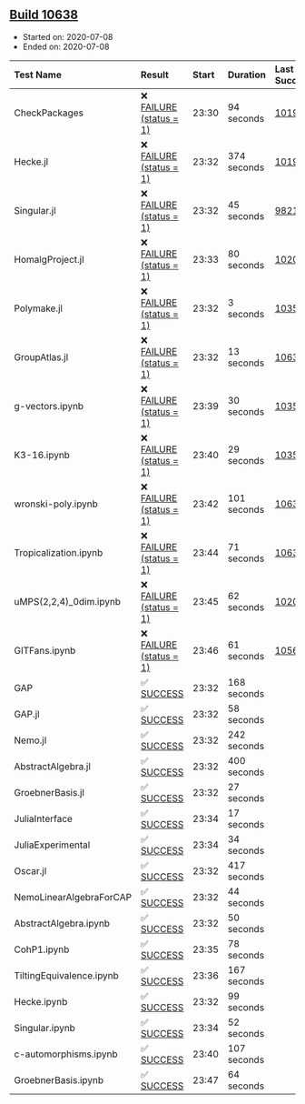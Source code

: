 ## [Build 10638](https://oscarci.mathematik.uni-kl.de/job/oscar/10638/)

* Started on: 2020-07-08
* Ended on: 2020-07-08

| Test Name    | Result | Start | Duration | Last Success | First Failure |
|:-------------|:-------|:------|:---------|:-------------|:--------------|
| CheckPackages | ❌ [FAILURE (status = 1)](https://oscarci.mathematik.uni-kl.de/job/oscar/10638/artifact/logs/build-10638/CheckPackages.log) | 23:30 | 94 seconds | [10197](https://oscarci.mathematik.uni-kl.de/job/oscar/10197/) | [10198](https://oscarci.mathematik.uni-kl.de/job/oscar/10198/) |
| Hecke.jl | ❌ [FAILURE (status = 1)](https://oscarci.mathematik.uni-kl.de/job/oscar/10638/artifact/logs/build-10638/Hecke.jl.log) | 23:32 | 374 seconds | [10197](https://oscarci.mathematik.uni-kl.de/job/oscar/10197/) | [10198](https://oscarci.mathematik.uni-kl.de/job/oscar/10198/) |
| Singular.jl | ❌ [FAILURE (status = 1)](https://oscarci.mathematik.uni-kl.de/job/oscar/10638/artifact/logs/build-10638/Singular.jl.log) | 23:32 | 45 seconds | [9821](https://oscarci.mathematik.uni-kl.de/job/oscar/9821/) | [9822](https://oscarci.mathematik.uni-kl.de/job/oscar/9822/) |
| HomalgProject.jl | ❌ [FAILURE (status = 1)](https://oscarci.mathematik.uni-kl.de/job/oscar/10638/artifact/logs/build-10638/HomalgProject.jl.log) | 23:33 | 80 seconds | [10209](https://oscarci.mathematik.uni-kl.de/job/oscar/10209/) | [10210](https://oscarci.mathematik.uni-kl.de/job/oscar/10210/) |
| Polymake.jl | ❌ [FAILURE (status = 1)](https://oscarci.mathematik.uni-kl.de/job/oscar/10638/artifact/logs/build-10638/Polymake.jl.log) | 23:32 | 3 seconds | [10356](https://oscarci.mathematik.uni-kl.de/job/oscar/10356/) | [10357](https://oscarci.mathematik.uni-kl.de/job/oscar/10357/) |
| GroupAtlas.jl | ❌ [FAILURE (status = 1)](https://oscarci.mathematik.uni-kl.de/job/oscar/10638/artifact/logs/build-10638/GroupAtlas.jl.log) | 23:32 | 13 seconds | [10637](https://oscarci.mathematik.uni-kl.de/job/oscar/10637/) | [10638](https://oscarci.mathematik.uni-kl.de/job/oscar/10638/) |
| g-vectors.ipynb | ❌ [FAILURE (status = 1)](https://oscarci.mathematik.uni-kl.de/job/oscar/10638/artifact/logs/build-10638/g-vectors.ipynb.log) | 23:39 | 30 seconds | [10356](https://oscarci.mathematik.uni-kl.de/job/oscar/10356/) | [10357](https://oscarci.mathematik.uni-kl.de/job/oscar/10357/) |
| K3-16.ipynb | ❌ [FAILURE (status = 1)](https://oscarci.mathematik.uni-kl.de/job/oscar/10638/artifact/logs/build-10638/K3-16.ipynb.log) | 23:40 | 29 seconds | [10356](https://oscarci.mathematik.uni-kl.de/job/oscar/10356/) | [10357](https://oscarci.mathematik.uni-kl.de/job/oscar/10357/) |
| wronski-poly.ipynb | ❌ [FAILURE (status = 1)](https://oscarci.mathematik.uni-kl.de/job/oscar/10638/artifact/logs/build-10638/wronski-poly.ipynb.log) | 23:42 | 101 seconds | [10631](https://oscarci.mathematik.uni-kl.de/job/oscar/10631/) | [10632](https://oscarci.mathematik.uni-kl.de/job/oscar/10632/) |
| Tropicalization.ipynb | ❌ [FAILURE (status = 1)](https://oscarci.mathematik.uni-kl.de/job/oscar/10638/artifact/logs/build-10638/Tropicalization.ipynb.log) | 23:44 | 71 seconds | [10636](https://oscarci.mathematik.uni-kl.de/job/oscar/10636/) | [10637](https://oscarci.mathematik.uni-kl.de/job/oscar/10637/) |
| uMPS(2,2,4)_0dim.ipynb | ❌ [FAILURE (status = 1)](https://oscarci.mathematik.uni-kl.de/job/oscar/10638/artifact/logs/build-10638/uMPS-2-2-4-_0dim.ipynb.log) | 23:45 | 62 seconds | [10209](https://oscarci.mathematik.uni-kl.de/job/oscar/10209/) | [10210](https://oscarci.mathematik.uni-kl.de/job/oscar/10210/) |
| GITFans.ipynb | ❌ [FAILURE (status = 1)](https://oscarci.mathematik.uni-kl.de/job/oscar/10638/artifact/logs/build-10638/GITFans.ipynb.log) | 23:46 | 61 seconds | [10566](https://oscarci.mathematik.uni-kl.de/job/oscar/10566/) | [10567](https://oscarci.mathematik.uni-kl.de/job/oscar/10567/) |
| GAP | ✅ [SUCCESS](https://oscarci.mathematik.uni-kl.de/job/oscar/10638/artifact/logs/build-10638/GAP.log) | 23:32 | 168 seconds |  |  |
| GAP.jl | ✅ [SUCCESS](https://oscarci.mathematik.uni-kl.de/job/oscar/10638/artifact/logs/build-10638/GAP.jl.log) | 23:32 | 58 seconds |  |  |
| Nemo.jl | ✅ [SUCCESS](https://oscarci.mathematik.uni-kl.de/job/oscar/10638/artifact/logs/build-10638/Nemo.jl.log) | 23:32 | 242 seconds |  |  |
| AbstractAlgebra.jl | ✅ [SUCCESS](https://oscarci.mathematik.uni-kl.de/job/oscar/10638/artifact/logs/build-10638/AbstractAlgebra.jl.log) | 23:32 | 400 seconds |  |  |
| GroebnerBasis.jl | ✅ [SUCCESS](https://oscarci.mathematik.uni-kl.de/job/oscar/10638/artifact/logs/build-10638/GroebnerBasis.jl.log) | 23:32 | 27 seconds |  |  |
| JuliaInterface | ✅ [SUCCESS](https://oscarci.mathematik.uni-kl.de/job/oscar/10638/artifact/logs/build-10638/JuliaInterface.log) | 23:34 | 17 seconds |  |  |
| JuliaExperimental | ✅ [SUCCESS](https://oscarci.mathematik.uni-kl.de/job/oscar/10638/artifact/logs/build-10638/JuliaExperimental.log) | 23:34 | 34 seconds |  |  |
| Oscar.jl | ✅ [SUCCESS](https://oscarci.mathematik.uni-kl.de/job/oscar/10638/artifact/logs/build-10638/Oscar.jl.log) | 23:32 | 417 seconds |  |  |
| NemoLinearAlgebraForCAP | ✅ [SUCCESS](https://oscarci.mathematik.uni-kl.de/job/oscar/10638/artifact/logs/build-10638/NemoLinearAlgebraForCAP.log) | 23:32 | 44 seconds |  |  |
| AbstractAlgebra.ipynb | ✅ [SUCCESS](https://oscarci.mathematik.uni-kl.de/job/oscar/10638/artifact/logs/build-10638/AbstractAlgebra.ipynb.log) | 23:32 | 50 seconds |  |  |
| CohP1.ipynb | ✅ [SUCCESS](https://oscarci.mathematik.uni-kl.de/job/oscar/10638/artifact/logs/build-10638/CohP1.ipynb.log) | 23:35 | 78 seconds |  |  |
| TiltingEquivalence.ipynb | ✅ [SUCCESS](https://oscarci.mathematik.uni-kl.de/job/oscar/10638/artifact/logs/build-10638/TiltingEquivalence.ipynb.log) | 23:36 | 167 seconds |  |  |
| Hecke.ipynb | ✅ [SUCCESS](https://oscarci.mathematik.uni-kl.de/job/oscar/10638/artifact/logs/build-10638/Hecke.ipynb.log) | 23:32 | 99 seconds |  |  |
| Singular.ipynb | ✅ [SUCCESS](https://oscarci.mathematik.uni-kl.de/job/oscar/10638/artifact/logs/build-10638/Singular.ipynb.log) | 23:34 | 52 seconds |  |  |
| c-automorphisms.ipynb | ✅ [SUCCESS](https://oscarci.mathematik.uni-kl.de/job/oscar/10638/artifact/logs/build-10638/c-automorphisms.ipynb.log) | 23:40 | 107 seconds |  |  |
| GroebnerBasis.ipynb | ✅ [SUCCESS](https://oscarci.mathematik.uni-kl.de/job/oscar/10638/artifact/logs/build-10638/GroebnerBasis.ipynb.log) | 23:47 | 64 seconds |  |  |
